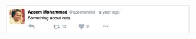 ![alt text](https://raw.githubusercontent.com/azeemmohd/react-tweet-showcase/master/public/tweet.png)
